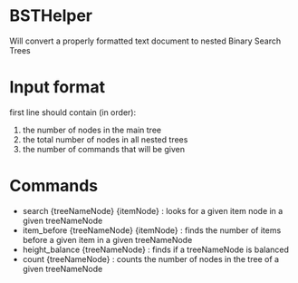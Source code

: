 # BSTHelper
Will convert a properly formatted text document to nested Binary Search Trees

# Input format
first line should contain (in order):
1. the number of nodes in the main tree 
2. the total number of nodes in all nested trees
3. the number of commands that will be given

# Commands
* search {treeNameNode} {itemNode} : looks for a given item node in a given treeNameNode
* item_before {treeNameNode} {itemNode} : finds the number of items before a given item in a given treeNameNode
* height_balance {treeNameNode} : finds if a treeNameNode is balanced
* count {treeNameNode} : counts the number of nodes in the tree of a given treeNameNode
